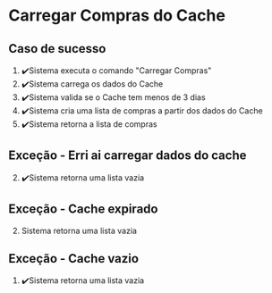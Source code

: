 # Carregar Compras do Cache

## Caso de sucesso

1. ✔️Sistema executa o comando "Carregar Compras"
2. ✔️Sistema carrega os dados do Cache
3. ✔️Sistema valida se o Cache tem menos de 3 dias
4. ✔️Sistema cria uma lista de compras a partir dos dados do Cache
5. ✔️Sistema retorna a lista de compras


## Exceção - Erri ai carregar dados do cache
2. ✔️Sistema retorna uma lista vazia

## Exceção - Cache expirado
2. Sistema retorna uma lista vazia

## Exceção - Cache vazio
1. ✔️Sistema retorna uma lista vazia